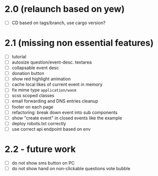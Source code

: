 # 2.0 (relaunch based on yew)

- [ ] CD based on tags/branch, use cargo version?

# 2.1 (missing non essential features)

- [ ] tutorial
- [ ] autosize question/event-desc. textarea
- [ ] collapsable event desc
- [ ] donation button
- [ ] show red highlight animation
- [ ] cache local likes of current event in memory
- [ ] fix mime type `application/wasm`
- [ ] scss scoped classes
- [ ] email forwarding and DNS entries cleanup
- [ ] footer on each page
- [ ] refactoring: break down event into sub components
- [ ] show "create event" in closed events like the example
- [ ] deploy robots.txt correctly
- [ ] use correct api endpoint based on env

# 2.2 - future work

- [ ] do not show sms button on PC
- [ ] do not show hand on non-clickable questions vote bubble
